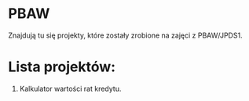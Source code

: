 # PBAW
Znajdują tu się projekty, które zostały zrobione na zajęci z PBAW/JPDS1.

# Lista projektów:
1. Kalkulator wartości rat kredytu.
